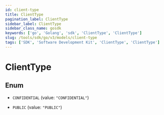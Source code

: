 ```yaml
---
id: client-type
title: ClientType
pagination_label: ClientType
sidebar_label: ClientType
sidebar_class_name: gosdk
keywords: ['go', 'Golang', 'sdk', 'ClientType', 'ClientType']
slug: /tools/sdk/go/v3/models/client-type
tags: ['SDK', 'Software Development Kit', 'ClientType', 'ClientType']
---
```


# ClientType

## Enum

- `CONFIDENTIAL` (value: `"CONFIDENTIAL"`)

- `PUBLIC` (value: `"PUBLIC"`)
